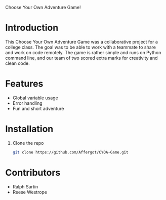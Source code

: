 
Choose Your Own Adventure Game!

# Introduction
This Choose Your Own Adventure Game was a collaborative project for a college class. The goal was to be able to work with a teammate to share and work on code remotely.
The game is rather simple and runs on Python command line, and our team of two scored extra marks for creativity and clean code.

# Features
- Global variable usage
- Error handling
- Fun and short adventure

# Installation
1. Clone the repo
   ```sh
   git clone https://github.com/Affergot/CYOA-Game.git

# Contributors
- Ralph Sartin
- Reese Westrope
